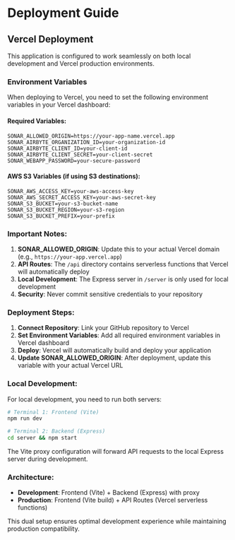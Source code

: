 # Deployment Guide

## Vercel Deployment

This application is configured to work seamlessly on both local development and Vercel production environments.

### Environment Variables

When deploying to Vercel, you need to set the following environment variables in your Vercel dashboard:

#### Required Variables:
```
SONAR_ALLOWED_ORIGIN=https://your-app-name.vercel.app
SONAR_AIRBYTE_ORGANIZATION_ID=your-organization-id
SONAR_AIRBYTE_CLIENT_ID=your-client-id
SONAR_AIRBYTE_CLIENT_SECRET=your-client-secret
SONAR_WEBAPP_PASSWORD=your-secure-password
```

#### AWS S3 Variables (if using S3 destinations):
```
SONAR_AWS_ACCESS_KEY=your-aws-access-key
SONAR_AWS_SECRET_ACCESS_KEY=your-aws-secret-key
SONAR_S3_BUCKET=your-s3-bucket-name
SONAR_S3_BUCKET_REGION=your-s3-region
SONAR_S3_BUCKET_PREFIX=your-prefix
```

### Important Notes:

1. **SONAR_ALLOWED_ORIGIN**: Update this to your actual Vercel domain (e.g., `https://your-app.vercel.app`)
2. **API Routes**: The `/api` directory contains serverless functions that Vercel will automatically deploy
3. **Local Development**: The Express server in `/server` is only used for local development
4. **Security**: Never commit sensitive credentials to your repository

### Deployment Steps:

1. **Connect Repository**: Link your GitHub repository to Vercel
2. **Set Environment Variables**: Add all required environment variables in Vercel dashboard
3. **Deploy**: Vercel will automatically build and deploy your application
4. **Update SONAR_ALLOWED_ORIGIN**: After deployment, update this variable with your actual Vercel URL

### Local Development:

For local development, you need to run both servers:

```bash
# Terminal 1: Frontend (Vite)
npm run dev

# Terminal 2: Backend (Express)
cd server && npm start
```

The Vite proxy configuration will forward API requests to the local Express server during development.

### Architecture:

- **Development**: Frontend (Vite) + Backend (Express) with proxy
- **Production**: Frontend (Vite build) + API Routes (Vercel serverless functions)

This dual setup ensures optimal development experience while maintaining production compatibility.
